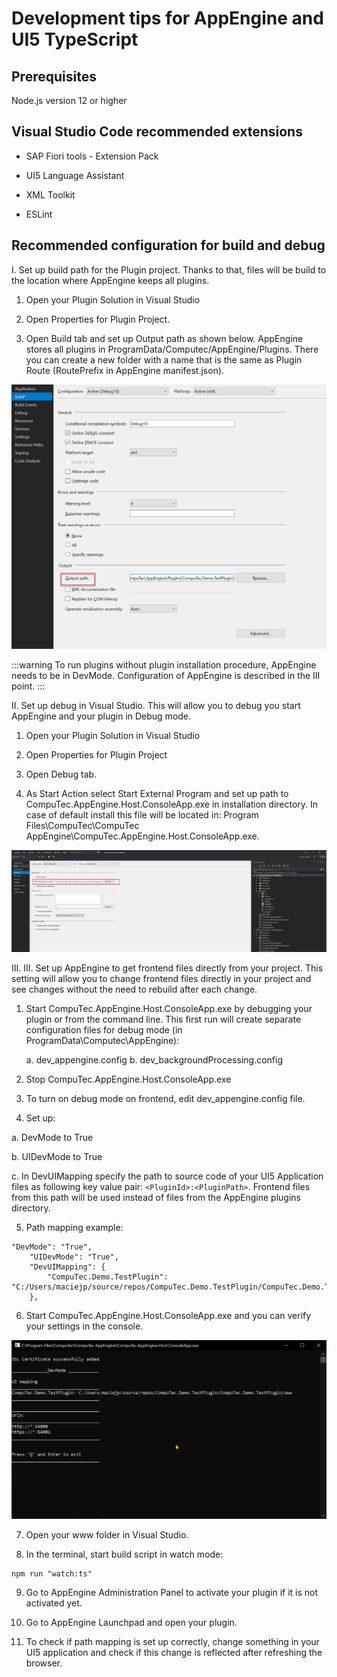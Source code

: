 # Development tips for AppEngine and UI5 TypeScript

## Prerequisites

Node.js version 12 or higher

## Visual Studio Code recommended extensions

- SAP Fiori tools - Extension Pack

- UI5 Language Assistant

- XML Toolkit

- ESLint

## Recommended configuration for build and debug

I. Set up build path for the Plugin project. Thanks to that, files will be build to the location where AppEngine keeps all plugins.

  1. Open your Plugin Solution in Visual Studio

  2. Open Properties for Plugin Project.

  3. Open Build tab and set up Output path as shown below. AppEngine stores all plugins in ProgramData/Computec/AppEngine/Plugins. There you can create a new folder with a name that is the same as Plugin Route (RoutePrefix in AppEngine manifest.json).

  ![Buil Output](./media/development-tips-for-AppEngine-and-ui5-typescript/build-ouput-path.png)

  :::warning
  To run plugins without plugin installation procedure, AppEngine needs to be in DevMode. Configuration of AppEngine is described in the III point.
  :::

II. Set up debug in Visual Studio. This will allow you to debug you start AppEngine and your plugin in Debug mode.

  1. Open your Plugin Solution in Visual Studio

  2. Open Properties for Plugin Project

  3. Open Debug tab.

  4. As Start Action select Start External Program and set up path to CompuTec.AppEngine.Host.ConsoleApp.exe in installation directory. In case of default install this file will be located in: Program Files\CompuTec\CompuTec AppEngine\CompuTec.AppEngine.Host.ConsoleApp.exe.

  ![Start External](./media/development-tips-for-AppEngine-and-ui5-typescript/start-external-program.png)

III. III. Set up AppEngine to get frontend files directly from your project. This setting will allow you to change frontend files directly in your project and see changes without the need to rebuild after each change.

1. Start CompuTec.AppEngine.Host.ConsoleApp.exe by debugging your plugin or from the command line. This first run will create separate configuration files for debug mode (in ProgramData\Computec\AppEngine):

   a. dev_appengine.config
   b. dev_backgroundProcessing.config

2. Stop CompuTec.AppEngine.Host.ConsoleApp.exe

3. To turn on debug mode on frontend, edit dev_appengine.config file. 

4. Set up:

  a. DevMode to True

  b. UIDevMode to True

  c. In DevUIMapping specify the path to source code of your UI5 Application files as following key value pair: `<PluginId>:<PluginPath>`. Frontend files from this path will be used instead of files from the AppEngine plugins directory.

5. Path mapping example:

```
"DevMode": "True",
    "UIDevMode": "True",
    "DevUIMapping": {
        "CompuTec.Demo.TestPlugin": "C:/Users/maciejp/source/repos/CompuTec.Demo.TestPlugin/CompuTec.Demo.TestPlugin/www"
    },
```

6. Start CompuTec.AppEngine.Host.ConsoleApp.exe and you can verify your settings in the console.

![Settings Console](./media/development-tips-for-AppEngine-and-ui5-typescript/settings-console.png)

7. Open your www folder in Visual Studio.

8. In the terminal, start build script in watch mode:

```
npm run "watch:ts"
```

9. Go to AppEngine Administration Panel to activate your plugin if it is not activated yet.

10. Go to AppEngine Launchpad and open your plugin.

11. To check if path mapping is set up correctly, change something in your UI5 application and check if this change is reflected after refreshing the browser.

